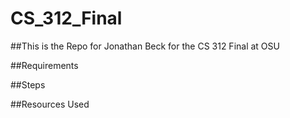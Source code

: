 # CS_312_Final

##This is the Repo for Jonathan Beck for the CS 312 Final at OSU


##Requirements


##Steps

##Resources Used
